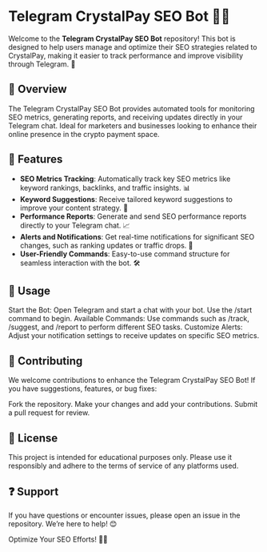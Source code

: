 # Telegram CrystalPay SEO Bot 🤖💎

Welcome to the **Telegram CrystalPay SEO Bot** repository! This bot is designed to help users manage and optimize their SEO strategies related to CrystalPay, making it easier to track performance and improve visibility through Telegram. 🚀

## 📌 Overview

The Telegram CrystalPay SEO Bot provides automated tools for monitoring SEO metrics, generating reports, and receiving updates directly in your Telegram chat. Ideal for marketers and businesses looking to enhance their online presence in the crypto payment space.

## 🌟 Features

- **SEO Metrics Tracking**: Automatically track key SEO metrics like keyword rankings, backlinks, and traffic insights. 📊  
- **Keyword Suggestions**: Receive tailored keyword suggestions to improve your content strategy. 📝  
- **Performance Reports**: Generate and send SEO performance reports directly to your Telegram chat. 📈  
- **Alerts and Notifications**: Get real-time notifications for significant SEO changes, such as ranking updates or traffic drops. 🚨  
- **User-Friendly Commands**: Easy-to-use command structure for seamless interaction with the bot. 🛠️  

## 📖 Usage
Start the Bot: Open Telegram and start a chat with your bot. Use the /start command to begin.
Available Commands: Use commands such as /track, /suggest, and /report to perform different SEO tasks.
Customize Alerts: Adjust your notification settings to receive updates on specific SEO metrics.

## 🤝 Contributing
We welcome contributions to enhance the Telegram CrystalPay SEO Bot! If you have suggestions, features, or bug fixes:

Fork the repository.
Make your changes and add your contributions.
Submit a pull request for review.

## 📜 License
This project is intended for educational purposes only. Please use it responsibly and adhere to the terms of service of any platforms used.

## ❓ Support
If you have questions or encounter issues, please open an issue in the repository. We’re here to help! 😊

Optimize Your SEO Efforts! 🌟💼